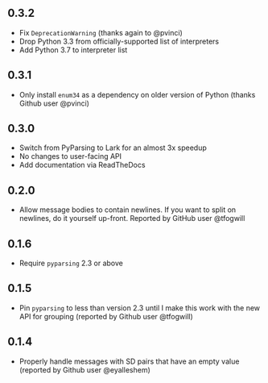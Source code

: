 0.3.2
----
- Fix `DeprecationWarning` (thanks again to @pvinci)
- Drop Python 3.3 from officially-supported list of interpreters
- Add Python 3.7 to interpreter list

0.3.1
-----
- Only install `enum34` as a dependency on older version of Python (thanks Github user @pvinci)

0.3.0
-----
- Switch from PyParsing to Lark for an almost 3x speedup
- No changes to user-facing API
- Add documentation via ReadTheDocs

0.2.0
-----
- Allow message bodies to contain newlines. If you want to split on newlines, do it yourself up-front. Reported by
  GitHub user @tfogwill

0.1.6
-----
- Require `pyparsing` 2.3 or above

0.1.5
-----
- Pin `pyparsing` to less than version 2.3 until I make this work with the new API for grouping (reported by Github user @tfogwill)

0.1.4
-----
- Properly handle messages with SD pairs that have an empty value (reported by Github user @eyalleshem)
